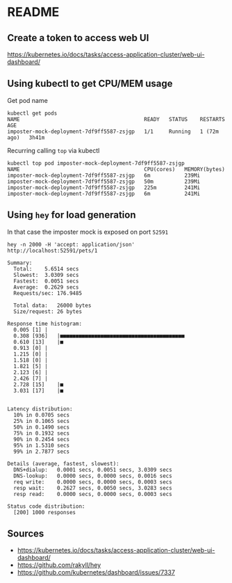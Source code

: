 # README

## Create a token to access web UI
https://kubernetes.io/docs/tasks/access-application-cluster/web-ui-dashboard/

## Using kubectl to get CPU/MEM usage

Get pod name
```
kubectl get pods
NAME                                        READY   STATUS    RESTARTS      AGE
imposter-mock-deployment-7df9ff5587-zsjgp   1/1     Running   1 (72m ago)   3h41m
```

Recurring calling `top` via kubectl
```
kubectl top pod imposter-mock-deployment-7df9ff5587-zsjgp
NAME                                        CPU(cores)   MEMORY(bytes)
imposter-mock-deployment-7df9ff5587-zsjgp   6m           239Mi
imposter-mock-deployment-7df9ff5587-zsjgp   50m          239Mi
imposter-mock-deployment-7df9ff5587-zsjgp   225m         241Mi
imposter-mock-deployment-7df9ff5587-zsjgp   6m           241Mi
```

## Using `hey` for load generation
In that case the imposter mock is exposed on port `52591`
````
hey -n 2000 -H 'accept: application/json' http://localhost:52591/pets/1

Summary:
  Total:	5.6514 secs
  Slowest:	3.0309 secs
  Fastest:	0.0051 secs
  Average:	0.2629 secs
  Requests/sec:	176.9485

  Total data:	26000 bytes
  Size/request:	26 bytes

Response time histogram:
  0.005 [1]	|
  0.308 [936]	|■■■■■■■■■■■■■■■■■■■■■■■■■■■■■■■■■■■■■■■■
  0.610 [13]	|■
  0.913 [0]	|
  1.215 [0]	|
  1.518 [0]	|
  1.821 [5]	|
  2.123 [6]	|
  2.426 [7]	|
  2.728 [15]	|■
  3.031 [17]	|■


Latency distribution:
  10% in 0.0705 secs
  25% in 0.1065 secs
  50% in 0.1490 secs
  75% in 0.1932 secs
  90% in 0.2454 secs
  95% in 1.5310 secs
  99% in 2.7877 secs

Details (average, fastest, slowest):
  DNS+dialup:	0.0001 secs, 0.0051 secs, 3.0309 secs
  DNS-lookup:	0.0000 secs, 0.0000 secs, 0.0016 secs
  req write:	0.0000 secs, 0.0000 secs, 0.0003 secs
  resp wait:	0.2627 secs, 0.0050 secs, 3.0283 secs
  resp read:	0.0000 secs, 0.0000 secs, 0.0003 secs

Status code distribution:
  [200]	1000 responses
````

## Sources
- https://kubernetes.io/docs/tasks/access-application-cluster/web-ui-dashboard/
- https://github.com/rakyll/hey
- https://github.com/kubernetes/dashboard/issues/7337